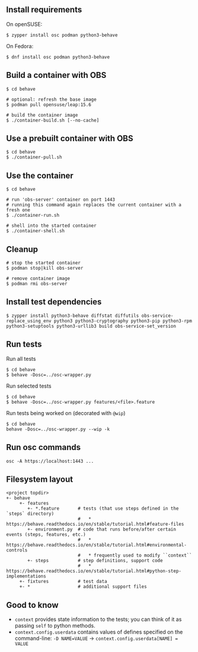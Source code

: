 Install requirements
--------------------

On openSUSE:
```
$ zypper install osc podman python3-behave
```

On Fedora:
```
$ dnf install osc podman python3-behave
```


Build a container with OBS
--------------------------
```
$ cd behave

# optional: refresh the base image
$ podman pull opensuse/leap:15.6

# build the container image
$ ./container-build.sh [--no-cache]
```

Use a prebuilt container with OBS
---------------------------------
```
$ cd behave
$ ./container-pull.sh
```

Use the container
-----------------
```
$ cd behave

# run 'obs-server' container on port 1443
# running this command again replaces the current container with a fresh one
$ ./container-run.sh

# shell into the started container
$ ./container-shell.sh
```

Cleanup
-------
```
# stop the started container
$ podman stop|kill obs-server

# remove container image
$ podman rmi obs-server
```

Install test dependencies
-------------------------
```
$ zypper install python3-behave diffstat diffutils obs-service-replace_using_env python3 python3-cryptography python3-pip python3-rpm python3-setuptools python3-urllib3 build obs-service-set_version
```

Run tests
---------

Run all tests
```
$ cd behave
$ behave -Dosc=../osc-wrapper.py
```

Run selected tests
```
$ cd behave
$ behave -Dosc=../osc-wrapper.py features/<file>.feature
```

Run tests being worked on (decorated with `@wip`)
```
$ cd behave
behave -Dosc=../osc-wrapper.py --wip -k
```

Run osc commands
----------------
```
osc -A https://localhost:1443 ...
```

Filesystem layout
-----------------

```
<project topdir>
+- behave
     +- features
        +- *.feature       # tests (that use steps defined in the `steps` directory)
                           #   * https://behave.readthedocs.io/en/stable/tutorial.html#feature-files
        +- environment.py  # code that runs before/after certain events (steps, features, etc.)
                           #   * https://behave.readthedocs.io/en/stable/tutorial.html#environmental-controls
                           #   * frequently used to modify ``context``
        +- steps           # step definitions, support code
                           #   * https://behave.readthedocs.io/en/stable/tutorial.html#python-step-implementations
     +- fixtures           # test data
     +- *                  # additional support files
```


Good to know
------------
* `context` provides state information to the tests; you can think of it as passing `self` to python methods.
* `context.config.userdata` contains values of defines specified on the command-line:
  ``-D NAME=VALUE`` -> ``context.config.userdata[NAME] = VALUE``
